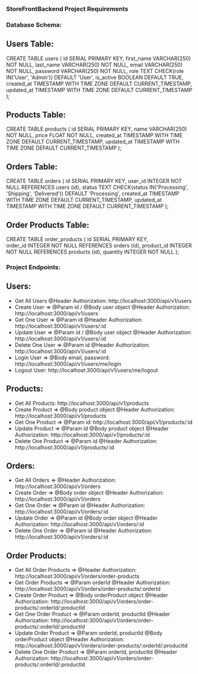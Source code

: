 ### StoreFrontBackend Project Requirements

### Database Schema:

## Users Table:

CREATE TABLE users (
id SERIAL PRIMARY KEY,
first_name VARCHAR(250) NOT NULL,
last_name VARCHAR(250) NOT NULL,
email VARCHAR(250) NOT NULL,
password VARCHAR(250) NOT NULL,
role TEXT CHECK(role IN('User', 'Admin')) DEFAULT 'User',
is_active BOOLEAN DEFAULT TRUE,
created_at TIMESTAMP WITH TIME ZONE DEFAULT CURRENT_TIMESTAMP,
updated_at TIMESTAMP WITH TIME ZONE DEFAULT CURRENT_TIMESTAMP
);

## Products Table:

CREATE TABLE products (
id SERIAL PRIMARY KEY,
name VARCHAR(250) NOT NULL,
price FLOAT NOT NULL,
created_at TIMESTAMP WITH TIME ZONE DEFAULT CURRENT_TIMESTAMP,
updated_at TIMESTAMP WITH TIME ZONE DEFAULT CURRENT_TIMESTAMP
);

## Orders Table:

CREATE TABLE orders (
id SERIAL PRIMARY KEY,
user_id INTEGER NOT NULL REFERENCES users (id),
status TEXT CHECK(status IN('Processing', 'Shipping', 'Delivered')) DEFAULT 'Processing',
created_at TIMESTAMP WITH TIME ZONE DEFAULT CURRENT_TIMESTAMP,
updated_at TIMESTAMP WITH TIME ZONE DEFAULT CURRENT_TIMESTAMP
);

## Order Products Table:

CREATE TABLE order_products (
id SERIAL PRIMARY KEY,  
 order_id INTEGER NOT NULL REFERENCES orders (id),
product_id INTEGER NOT NULL REFERENCES products (id),
quantity INTEGER NOT NULL
);

### Project Endpoints:

## Users:

- Get All Users @Header Authorization<Token>:
  http://localhost:3000/api/v1/users
- Create User => @Param id / @Body user object @Header Authorization<Token>:
  http://localhost:3000/api/v1/users
- Get One User => @Param id @Header Authorization<Token>:
  http://localhost:3000/api/v1/users/:id
- Update User => @Param id / @Body user object @Header Authorization<Token>:
  http://localhost:3000/api/v1/users/:id
- Delete One User => @Param id @Header Authorization<Token>:
  http://localhost:3000/api/v1/users/:id
- Login User => @Body email, password:
  http://localhost:3000/api/v1/users/me/login
- Logout User:
  http://localhost:3000/api/v1/users/me/logout

## Products:

- Get All Products:
  http://localhost:3000/api/v1/products
- Create Product => @Body product object @Header Authorization<Token>:
  http://localhost:3000/api/v1/products
- Get One Product => @Param id:
  http://localhost:3000/api/v1/products/:id
- Update Product => @Param id @Body product object @Header Authorization<Token>:
  http://localhost:3000/api/v1/products/:id
- Delete One Product => @Param id @Header Authorization<Token>:
  http://localhost:3000/api/v1/products/:id

## Orders:

- Get All Orders => @Header Authorization<Token>:
  http://localhost:3000/api/v1/orders
- Create Order => @Body order object @Header Authorization<Token>:
  http://localhost:3000/api/v1/orders
- Get One Order => @Param id @Header Authorization<Token>:
  http://localhost:3000/api/v1/orders/:id
- Update Order => @Param id @Body order object @Header Authorization<Token>:
  http://localhost:3000/api/v1/orders/:id
- Delete One Order => @Param id @Header Authorization<Token>:
  http://localhost:3000/api/v1/orders/:id

## Order Products:

- Get All Order Products => @Header Authorization<Token>:
  http://localhost:3000/api/v1/orders/order-products
- Get Order Products => @Param orderId @Header Authorization<Token>:
  http://localhost:3000/api/v1/orders/order-products/:orderId
- Create Order Product => @Body orderProduct object @Header Authorization<Token>:
  http://localhost:3000/api/v1/orders/order-products/:orderId/:productId
- Get One Order Product => @Param orderId, productId @Header Authorization<Token>:
  http://localhost:3000/api/v1/orders/order-products/:orderId/:productId
- Update Order Product => @Param orderId, productId @Body orderProduct object @Header Authorization<Token>:
  http://localhost:3000/api/v1/orders/order-products/:orderId/:productId
- Delete One Order Product => @Param orderId, productId @Header Authorization<Token>:
  http://localhost:3000/api/v1/orders/order-products/:orderId/:productId

